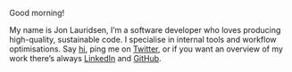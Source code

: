 <intro>Good morning!</intro>

My name is <imghover>Jon Lauridsen</imghover>,
I’m a software developer
who loves producing high-quality, sustainable code.
I specialise in internal tools and workflow optimisations.
Say [hi](mailto:mail@jonlauridsen.com),
ping me on [Twitter](https://twitter.com/jonlauridsen),
or if you want an overview of my work
there’s always [LinkedIn](https://dk.linkedin.com/in/jonlauridsen)
and [GitHub](https://github.com/gaggle).

